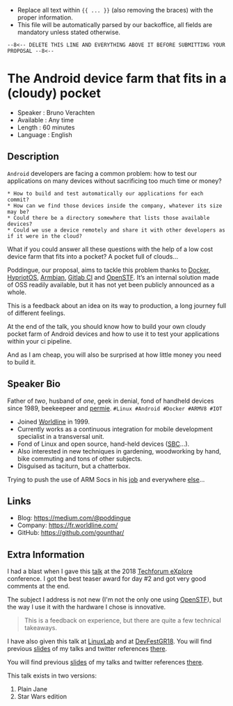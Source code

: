 * Replace all text within `{{ ... }}` (also removing the braces) with the proper information.
* This file will be automatically parsed by our backoffice, all fields are mandatory unless stated otherwise.

`--8<-- DELETE THIS LINE AND EVERYTHING ABOVE IT BEFORE SUBMITTING YOUR PROPOSAL --8<--`

The Android device farm that fits in a (cloudy) pocket
=========================

* Speaker   : Bruno Verachten
* Available : Any time
* Length    : 60 minutes
* Language  : English

Description
-----------

`Android` developers are facing a common problem: how to test our applications on many devices without sacrificing too much time or money?

    * How to build and test automatically our applications for each commit?
    * How can we find those devices inside the company, whatever its size may be?
    * Could there be a directory somewhere that lists those available devices?
    * Could we use a device remotely and share it with other developers as if it were in the cloud?

What if you could answer all these questions with the help of a low cost device farm that fits into a pocket? A pocket full of clouds…

Poddingue, our proposal, aims to tackle this problem thanks to [Docker], [HypriotOS], [Armbian], [Gitlab CI] and [OpenSTF]. It’s an internal solution made of OSS readily available, but it has not yet been publicly announced as a whole.

This is a feedback about an idea on its way to production, a long journey full of different feelings.

At the end of the talk, you should know how to build your own cloudy pocket farm of Android devices and how to use it to test your applications within your ci pipeline.

And as I am cheap, you will also be surprised at how little money you need to build it.

Speaker Bio
-----------

Father of *two*, husband of *one*, geek in denial, fond of handheld devices since 1989, beekeepeer and [permie].
`#Linux #Android #Docker #ARMV8 #IOT`

* Joined [Worldline] in 1999.
* Currently works as a continuous integration for mobile development specialist in a transversal unit. 
* Fond of Linux and open source, hand-held devices ([SBC]...).
* Also interested in new techniques in gardening, woodworking by hand, bike commuting and tons of other subjects.
* Disguised as taciturn, but a chatterbox.

Trying to push the use of ARM Socs in his [job] and everywhere [else]...

[permie]: https://www.credential.net/5ufvm4zp
[Worldline]: https://worldline.com/
[SBC]: https://www.armbian.com/download/
[else]: https://github.com/gounthar
[job]: https://github.com/WorksOnArm/cluster/issues/81

Links
-----

* Blog: https://medium.com/@poddingue
* Company: https://fr.worldline.com/
* GitHub: https://github.com/gounthar/

Extra Information
-----------------

I had a blast when I gave this [talk] at the 2018 [Techforum eXplore] conference. I got the best teaser award for day #2 and got very good comments at the end.

The subject I address is not new (I'm not the only one using [OpenSTF]), but the way I use it with the hardware I chose is innovative. 

> This is a feedback on experience, but there are quite a few technical takeaways.

I have also given this talk at [LinuxLab] and at [DevFestGR18].
You will find previous [slides] of my talks and twitter references [there].

[there]:https://twitter.com/i/moments/1050320228901707776
[DevFestGR18]:https://heraklion.googledevelopers.gr/devfest-greece-2018/#rockstars
[LinuxLab]:https://2018.linux-lab.it/speakers/
[slides]:https://speakerdeck.com/gounthar
[talk]: https://twitter.com/i/moments/1014591620841340929
[Techforum eXplore]: https://twitter.com/hashtag/TexWL18?src=hash
[OpenSTF]: https://github.com/openstf/stf

[DevFestGR18]:https://heraklion.googledevelopers.gr/devfest-greece-2018/
[company]: https://worldline.com/
[medium]: https://medium.com/@poddingue
[Worldline Tech]: https://blog.worldline.tech/

You will find previous [slides] of my talks and twitter references [there].

This talk exists in two versions:

 1. Plain Jane
 2. Star Wars edition

[there]:https://twitter.com/i/moments/1050320228901707776
[DevFestGR18]:https://heraklion.googledevelopers.gr/devfest-greece-2018/#rockstars
[LinuxLab]:https://2018.linux-lab.it/speakers/
[slides]:https://speakerdeck.com/gounthar
[talk]: https://twitter.com/i/moments/1014591620841340929
[Techforum eXplore]: https://twitter.com/hashtag/TexWL18?src=hash
[OpenSTF]: https://github.com/openstf/stf
[gitlab-ci]:https://about.gitlab.com/product/continuous-integration/
[Runners]:https://docs.gitlab.com/runner/
[Docker]: https://www.docker.com/
[OpenSTF]: https://github.com/openstf/stf
[HypriotOS]: https://blog.hypriot.com/
[Armbian]: https://www.armbian.com/download/
[Gitlab CI]: https://about.gitlab.com/features/gitlab-ci-cd/
